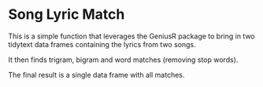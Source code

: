 # Song Lyric Match

This is a simple function that leverages the GeniusR package to bring in two tidytext data frames containing the lyrics from two songs.

It then finds trigram, bigram and word matches (removing stop words).

The final result is a single data frame with all matches.

